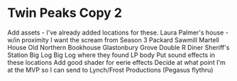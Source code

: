 # Twin Peaks Copy 2
Add assets - I've already added locations for these.
  Laura Palmer's house - w/in proximity I want the scream from Season 3
  Packard Sawmill
  Martell House
  Old Northern
  Bookhouse
  Glastonbury Grove
  Double R Diner
  Sheriff's Station
  Big Log
  Big Log where they found LP body
Put sound effects in these locations
Add good shader for eerie effects
Decide at what point I'm at the MVP so I can send to Lynch/Frost Productions (Pegasus flythru)
  
